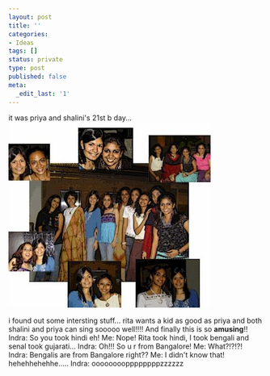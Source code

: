 ```yaml
---
layout: post
title: ''
categories:
- Ideas
tags: []
status: private
type: post
published: false
meta:
  _edit_last: '1'
---
```

it was priya and shalini's 21st b day... ![](/img/ps.jpg)

i found out some intersting stuff... rita wants a kid as good as priya and both shalini and priya can sing sooooo well!!!! And finally this is so **amusing**!! Indra: So you took hindi eh! Me: Nope! Rita took hindi, I took bengali and senal took gujarati... Indra: Oh!!! So u r from Bangalore! Me: What?!?!?! Indra: Bengalis are from Bangalore right?? Me: I didn't know that! hehehhehehhe..... Indra: ooooooooppppppppzzzzzz
